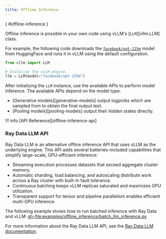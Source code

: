```yaml
---
title: Offline Inference
---
```

[](){ #offline-inference }

Offline inference is possible in your own code using vLLM's [`LLM`][vllm.LLM] class.

For example, the following code downloads the [`facebook/opt-125m`](https://huggingface.co/facebook/opt-125m) model from HuggingFace
and runs it in vLLM using the default configuration.

```python
from vllm import LLM

# Initalize the vLLM engine.
llm = LLM(model="facebook/opt-125m")
```

After initializing the `LLM` instance, use the available APIs to perform model inference.
The available APIs depend on the model type:

- [Generative models][generative-models] output logprobs which are sampled from to obtain the final output text.
- [Pooling models][pooling-models] output their hidden states directly.

!!! info
    [API Reference][offline-inference-api]

### Ray Data LLM API

Ray Data LLM is an alternative offline inference API that uses vLLM as the underlying engine.
This API adds several batteries-included capabilities that simplify large-scale, GPU-efficient inference:

- Streaming execution processes datasets that exceed aggregate cluster memory.
- Automatic sharding, load balancing, and autoscaling distribute work across a Ray cluster with built-in fault tolerance.
- Continuous batching keeps vLLM replicas saturated and maximizes GPU utilization.
- Transparent support for tensor and pipeline parallelism enables efficient multi-GPU inference.

The following example shows how to run batched inference with Ray Data and vLLM:
<gh-file:examples/offline_inference/batch_llm_inference.py>

For more information about the Ray Data LLM API, see the [Ray Data LLM documentation](https://docs.ray.io/en/latest/data/working-with-llms.html).
